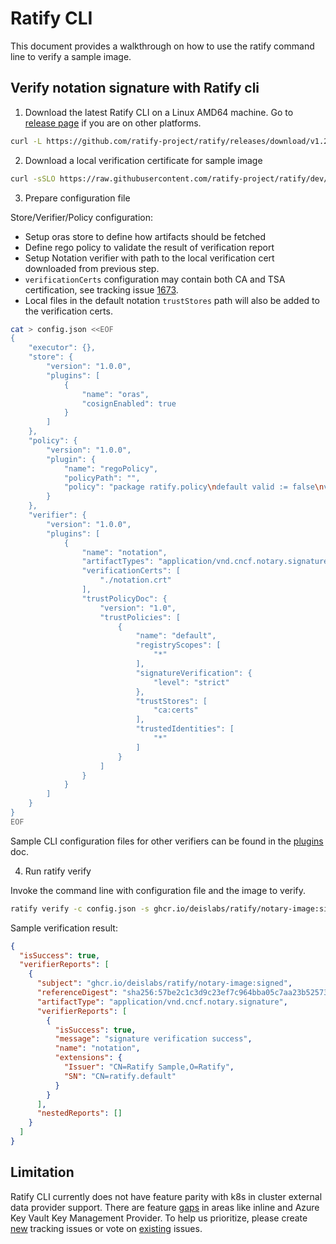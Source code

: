 # Ratify CLI

This document provides a walkthrough on how to use the ratify command line to verify a sample image.

## Verify notation signature with Ratify cli

1. Download the latest Ratify CLI on a Linux AMD64 machine. Go to [release page](https://github.com/ratify-project/ratify/releases/) if you are on other platforms.
```bash
curl -L https://github.com/ratify-project/ratify/releases/download/v1.2.1/ratify_1.2.1_Linux_amd64.tar.gz | tar xvzC ~/bin/ ratify
```

2. Download a local verification certificate for sample image
```bash
curl -sSLO https://raw.githubusercontent.com/ratify-project/ratify/dev/test/testdata/notation.crt
```
3. Prepare configuration file

Store/Verifier/Policy configuration:
- Setup oras store to define how artifacts should be fetched
- Define rego policy to validate the result of verification report
- Setup Notation verifier with path to the local verification cert downloaded from previous step.
- `verificationCerts` configuration may contain both CA and TSA certification, see tracking issue [1673](https://github.com/ratify-project/ratify/issues/1673).
- Local files in the default notation ```trustStores``` path will also be added to the verification certs.

```bash
cat > config.json <<EOF
{
    "executor": {},
    "store": {
        "version": "1.0.0",
        "plugins": [
            {
                "name": "oras",
                "cosignEnabled": true
            }
        ]
    },
    "policy": {
        "version": "1.0.0",
        "plugin": {
            "name": "regoPolicy",
            "policyPath": "",
            "policy": "package ratify.policy\ndefault valid := false\nvalid {\n not failed_verify(input)\n}\nfailed_verify(reports) {\n  [path, value] := walk(reports)\n  value == false\n  path[count(path) - 1] == \"isSuccess\"\n}"
        }
    },
    "verifier": {
        "version": "1.0.0",
        "plugins": [
            {
                "name": "notation",
                "artifactTypes": "application/vnd.cncf.notary.signature",
                "verificationCerts": [
                    "./notation.crt"
                ],
                "trustPolicyDoc": {
                    "version": "1.0",
                    "trustPolicies": [
                        {
                            "name": "default",
                            "registryScopes": [
                                "*"
                            ],
                            "signatureVerification": {
                                "level": "strict"
                            },
                            "trustStores": [
                                "ca:certs"
                            ],
                            "trustedIdentities": [
                                "*"
                            ]
                        }
                    ]
                }
            }
        ]
    }
}
EOF
```

Sample CLI configuration files for other verifiers can be found in the [plugins](../plugins/verifier/cosign.md#cli) doc. 

4. Run ratify verify

Invoke the command line with configuration file and the image to verify.

```bash
ratify verify -c config.json -s ghcr.io/deislabs/ratify/notary-image:signed > verificationResult.json
```

Sample verification result:

```json
{
  "isSuccess": true,
  "verifierReports": [
    {
      "subject": "ghcr.io/deislabs/ratify/notary-image:signed",
      "referenceDigest": "sha256:57be2c1c3d9c23ef7c964bba05c7aa23b525732e9c9af9652654ccc3f4babb0e",
      "artifactType": "application/vnd.cncf.notary.signature",
      "verifierReports": [
        {
          "isSuccess": true,
          "message": "signature verification success",
          "name": "notation",
          "extensions": {
            "Issuer": "CN=Ratify Sample,O=Ratify",
            "SN": "CN=ratify.default"
          }
        }
      ],
      "nestedReports": []
    }
  ]
}
```

## Limitation

Ratify CLI currently does not have feature parity with k8s in cluster external data provider support. There are feature [gaps](https://github.com/ratify-project/ratify/issues/1300) in areas like inline and Azure Key Vault Key Management Provider. To help us prioritize, please create [new](https://github.com/ratify-project/ratify/issues/new?assignees=&labels=enhancement%2Ctriage&projects=&template=feature-request.yaml) tracking issues or vote on [existing](https://github.com/ratify-project/ratify/issues?q=is%3Aissue+is%3Aopen+cli) issues.
